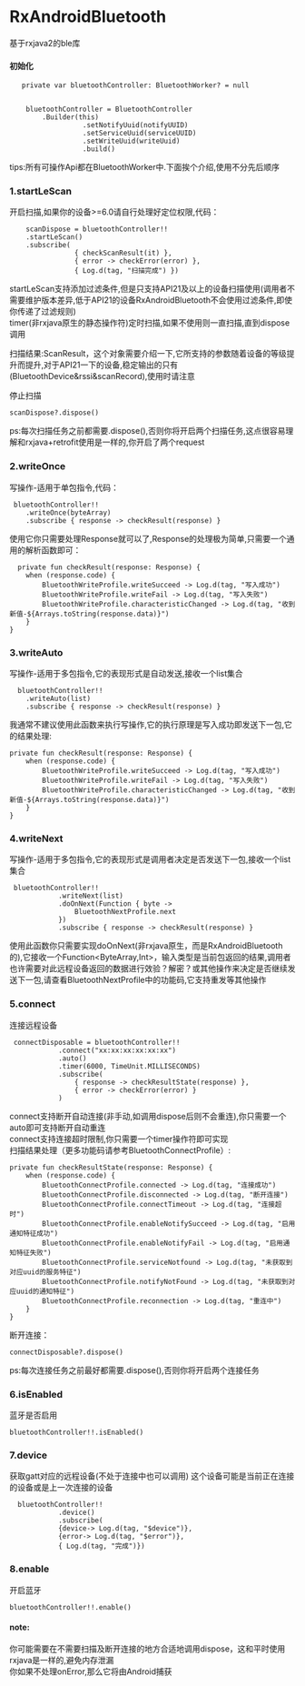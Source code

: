 # RxAndroidBluetooth
基于rxjava2的ble库

#### 初始化


	   private var bluetoothController: BluetoothWorker? = null

	
        bluetoothController = BluetoothController
            .Builder(this)
                      .setNotifyUuid(notifyUUID)
                      .setServiceUuid(serviceUUID)
                      .setWriteUuid(writeUuid)
                      .build()
  tips:所有可操作Api都在BluetoothWorker中.下面挨个介绍,使用不分先后顺序


### 1.startLeScan
开启扫描,如果你的设备>=6.0请自行处理好定位权限,代码：
	
		scanDispose = bluetoothController!!
		.startLeScan()
		.subscribe(
                    { checkScanResult(it) },
                    { error -> checkError(error) },
                    { Log.d(tag, "扫描完成") })

startLeScan支持添加过滤条件,但是只支持API21及以上的设备扫描使用(调用者不需要维护版本差异,低于API21的设备RxAndroidBluetooth不会使用过滤条件,即使你传递了过滤规则)   
timer(非rxjava原生的静态操作符)定时扫描,如果不使用则一直扫描,直到dispose调用


扫描结果:ScanResult，这个对象需要介绍一下,它所支持的参数随着设备的等级提升而提升,对于API21一下的设备,稳定输出的只有(BluetoothDevice&rssi&scanRecord),使用时请注意   

停止扫描

	scanDispose?.dispose()

ps:每次扫描任务之前都需要.dispose(),否则你将开启两个扫描任务,这点很容易理解和rxjava+retrofit使用是一样的,你开启了两个request

### 2.writeOnce
写操作-适用于单包指令,代码：
	
	 bluetoothController!!
		.writeOnce(byteArray)
		.subscribe { response -> checkResult(response) }


使用它你只需要处理Response就可以了,Response的处理极为简单,只需要一个通用的解析函数即可：
	
	  private fun checkResult(response: Response) {
        when (response.code) {
            BluetoothWriteProfile.writeSucceed -> Log.d(tag, "写入成功")
            BluetoothWriteProfile.writeFail -> Log.d(tag, "写入失败")
            BluetoothWriteProfile.characteristicChanged -> Log.d(tag, "收到新值-${Arrays.toString(response.data)}")
        }
    } 

### 3.writeAuto
写操作-适用于多包指令,它的表现形式是自动发送,接收一个list<ByteArray>集合


	  bluetoothController!!
		.writeAuto(list)
		.subscribe { response -> checkResult(response) }

我通常不建议使用此函数来执行写操作,它的执行原理是写入成功即发送下一包,它的结果处理:

	
	private fun checkResult(response: Response) {
        when (response.code) {
            BluetoothWriteProfile.writeSucceed -> Log.d(tag, "写入成功")
            BluetoothWriteProfile.writeFail -> Log.d(tag, "写入失败")
            BluetoothWriteProfile.characteristicChanged -> Log.d(tag, "收到新值-${Arrays.toString(response.data)}")
        }
    }


### 4.writeNext
写操作-适用于多包指令,它的表现形式是调用者决定是否发送下一包,接收一个list<ByteArray>集合


	 bluetoothController!!
                .writeNext(list)
                .doOnNext(Function { byte ->
                    BluetoothNextProfile.next
                })
                .subscribe { response -> checkResult(response) }

使用此函数你只需要实现doOnNext(非rxjava原生，而是RxAndroidBluetooth的),它接收一个Function<ByteArray,Int>，输入类型是当前包返回的结果,调用者也许需要对此远程设备返回的数据进行效验？解密？或其他操作来决定是否继续发送下一包,请查看BluetoothNextProfile中的功能码,它支持重发等其他操作


### 5.connect
连接远程设备

	 connectDisposable = bluetoothController!!
                .connect("xx:xx:xx:xx:xx:xx")
                .auto()
                .timer(6000, TimeUnit.MILLISECONDS)
                .subscribe(
                    { response -> checkResultState(response) },
                    { error -> checkError(error) }
                )


connect支持断开自动连接(非手动,如调用dispose后则不会重连),你只需要一个auto即可支持断开自动重连   
connect支持连接超时限制,你只需要一个timer操作符即可实现   
扫描结果处理（更多功能码请参考BluetoothConnectProfile）:


	private fun checkResultState(response: Response) {
        when (response.code) {
            BluetoothConnectProfile.connected -> Log.d(tag, "连接成功")
            BluetoothConnectProfile.disconnected -> Log.d(tag, "断开连接")
            BluetoothConnectProfile.connectTimeout -> Log.d(tag, "连接超时")
            BluetoothConnectProfile.enableNotifySucceed -> Log.d(tag, "启用通知特征成功")
            BluetoothConnectProfile.enableNotifyFail -> Log.d(tag, "启用通知特征失败")
            BluetoothConnectProfile.serviceNotfound -> Log.d(tag, "未获取到对应uuid的服务特征")
            BluetoothConnectProfile.notifyNotFound -> Log.d(tag, "未获取到对应uuid的通知特征")
            BluetoothConnectProfile.reconnection -> Log.d(tag, "重连中")
        }
    }

断开连接：

	connectDisposable?.dispose()

ps:每次连接任务之前最好都需要.dispose(),否则你将开启两个连接任务

### 6.isEnabled
蓝牙是否启用

	bluetoothController!!.isEnabled()

### 7.device
获取gatt对应的远程设备(不处于连接中也可以调用)  这个设备可能是当前正在连接的设备或是上一次连接的设备

	  bluetoothController!!
                .device()
                .subscribe(
                {device-> Log.d(tag, "$device")},
                {error-> Log.d(tag, "$error")},
                { Log.d(tag, "完成")})

### 8.enable
开启蓝牙


	bluetoothController!!.enable()



#### note:
你可能需要在不需要扫描及断开连接的地方合适地调用dispose，这和平时使用rxjava是一样的,避免内存泄漏   
你如果不处理onError,那么它将由Android捕获

